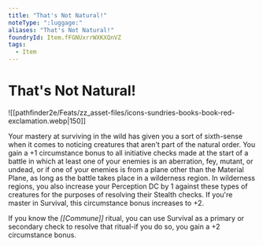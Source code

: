 ```yaml
---
title: "That's Not Natural!"
noteType: ":luggage:"
aliases: "That's Not Natural!"
foundryId: Item.fFGNUxrrWXKXQnVZ
tags:
  - Item
---
```


# That's Not Natural!
![[pathfinder2e/Feats/zz_asset-files/icons-sundries-books-book-red-exclamation.webp|150]]

Your mastery at surviving in the wild has given you a sort of sixth-sense when it comes to noticing creatures that aren't part of the natural order. You gain a +1 circumstance bonus to all initiative checks made at the start of a battle in which at least one of your enemies is an aberration, fey, mutant, or undead, or if one of your enemies is from a plane other than the Material Plane, as long as the battle takes place in a wilderness region. In wilderness regions, you also increase your Perception DC by 1 against these types of creatures for the purposes of resolving their Stealth checks. If you're master in Survival, this circumstance bonus increases to +2.

If you know the _[[Commune]]_ ritual, you can use Survival as a primary or secondary check to resolve that ritual-if you do so, you gain a +2 circumstance bonus.

